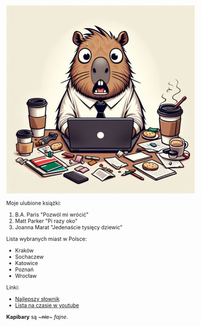 ![Zmęczona kapibara](kapibara.jpeg)

Moje ulubione książki:
1. B.A. Paris "Pozwól mi wrócić"
2. Matt Parker "Pi razy oko"
3. Joanna Marat "Jedenaście tysięcy dziewic"

Lista wybranych miast w Polsce:
+ Kraków
+ Sochaczew
+ Katowice
+ Poznań
+ Wrocław

Linki:
* [Najlepszy słownik](https://www.diki.pl/)
* [Lista na czasie w youtube](https://www.youtube.com/feed/trending?bp=6gQJRkVleHBsb3Jl)

**Kapibary** są  ~~~nie~~~ *fajne*.

